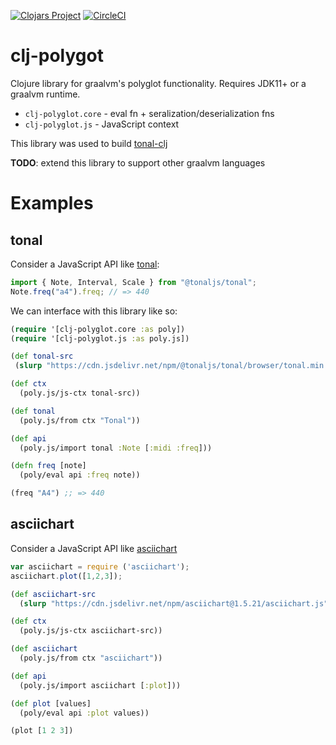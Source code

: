 [![Clojars Project](https://img.shields.io/clojars/v/wavejumper/clj-polyglot.svg)](https://clojars.org/wavejumper/clj-polyglot)
[![CircleCI](https://circleci.com/gh/wavejumper/clj-polyglot.svg?style=svg)](https://circleci.com/gh/wavejumper/clj-polyglot)

# clj-polygot

Clojure library for graalvm's polyglot functionality. Requires JDK11+ or a graalvm runtime.

* `clj-polyglot.core` - eval fn + seralization/deserialization fns
* `clj-polyglot.js` - JavaScript context

This library was used to build [tonal-clj](https://github.com/wavejumper/tonal-clj)

**TODO**: extend this library to support other graalvm languages 

# Examples

## tonal

Consider a JavaScript API like [tonal](https://github.com/tonaljs/tonal#example): 

```javascript
import { Note, Interval, Scale } from "@tonaljs/tonal";
Note.freq("a4").freq; // => 440
```

We can interface with this library like so:

```clojure
(require '[clj-polyglot.core :as poly])
(require '[clj-polyglot.js :as poly.js])

(def tonal-src 
 (slurp "https://cdn.jsdelivr.net/npm/@tonaljs/tonal/browser/tonal.min.js"))

(def ctx
  (poly.js/js-ctx tonal-src))

(def tonal
  (poly.js/from ctx "Tonal"))

(def api
  (poly.js/import tonal :Note [:midi :freq]))

(defn freq [note]
  (poly/eval api :freq note))

(freq "A4") ;; => 440
``` 

## asciichart 

Consider a JavaScript API like [asciichart](https://github.com/kroitor/asciichart)

```javascript
var asciichart = require ('asciichart');
asciichart.plot([1,2,3]);
```

```clojure
(def asciichart-src 
  (slurp "https://cdn.jsdelivr.net/npm/asciichart@1.5.21/asciichart.js"))

(def ctx 
  (poly.js/js-ctx asciichart-src))

(def asciichart
  (poly.js/from ctx "asciichart"))

(def api 
  (poly.js/import asciichart [:plot]))

(def plot [values]
  (poly/eval api :plot values))

(plot [1 2 3])
```
